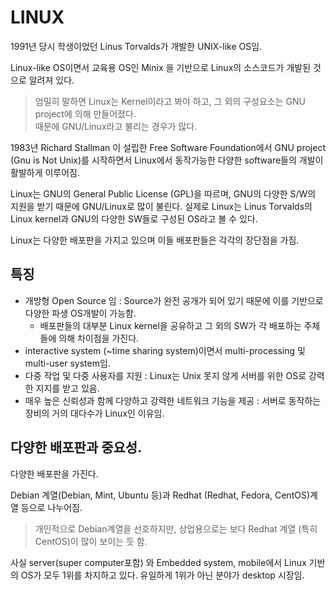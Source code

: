 # LINUX

1991년 당시 학생이었던 Linus Torvalds가 개발한 UNIX-like OS임. 

Linux-like OS이면서 교육용 OS인 Minix 을 기반으로 Linux의 소스코드가 개발된 것으로 알려져 있다.

> 엄밀히 말하면 Linux는 Kernel이라고 봐야 하고, 그 외의 구성요소는 GNU project에 의해 만들어졌다.  
> 때문에 GNU/Linux라고 불리는 경우가 많다.

1983년 Richard Stallman 이 설립한 Free Software Foundation에서 GNU project (Gnu is Not Unix)를 시작하면서 Linux에서 동작가능한 다양한 software들의 개발이 활발하게 이루어짐.

Linux는 GNU의 General Public License (GPL)을 따르며, GNU의 다양한 S/W의 지원을 받기 때문에 GNU/Linux로 많이 불린다. 실제로 Linux는 Linus Torvalds의 Linux kernel과 GNU의 다양한 SW들로 구성된 OS라고 볼 수 있다.

Linux는 다양한 배포판을 가지고 있으며 이들 배포판들은 각각의 장단점을 가짐.

## 특징

* 개방형 Open Source 임 : Source가 완전 공개가 되어 있기 때문에 이를 기반으로 다양한 파생 OS개발이 가능함.
    * 배포판들의 대부분 Linux kernel을 공유하고 그 외의 SW가 각 배포하는 주체들에 의해 차이점을 가진다.
* interactive system (~time sharing system)이면서 multi-processing 및 multi-user system임.
* 다중 작업 및 다중 사용자를 지원 : Linux는 Unix 못지 않게 서버를 위한 OS로 강력한 지지를 받고 있음. 
* 매우 높은 신뢰성과 함께 다양하고 강력한 네트워크 기능을 제공 : 서버로 동작하는 장비의 거의 대다수가 Linux인 이유임.

## 다양한 배포판과 중요성.

다양한 배포판을 가진다.

Debian 계열(Debian, Mint, Ubuntu 등)과 Redhat (Redhat, Fedora, CentOS)계열 등으로 나누어짐.

> 개인적으로 Debian계열을 선호하지만, 상업용으로는 보다 Redhat 계열 (특히 CentOS)이 많이 보이는 듯 함.

사실 server(super computer포함) 와 Embedded system, mobile에서 Linux 기반의 OS가 모두 1위를 차지하고 있다. 유일하게 1위가 아닌 분야가 desktop 시장임.